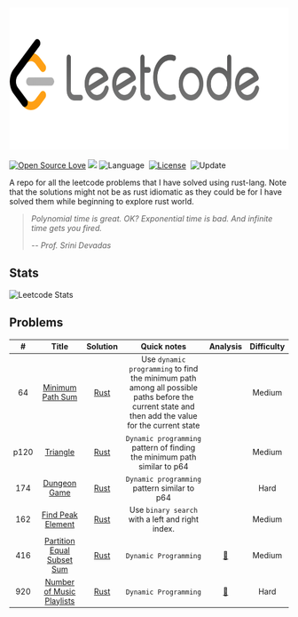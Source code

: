 <!-- PROJECT LOGO -->
<br />
<p align="center">
  <a href="https://github.com/qberg/leetcode-rust">
    <img src="./assets/images/logo.png" alt="Logo" width="680" height="256">
  </a>
</p>

[![Open Source Love](https://badges.frapsoft.com/os/v1/open-source.svg?v=102)](https://github.com/ellerbrock/open-source-badge/)
![](https://img.shields.io/badge/%3E-leetcode-green.svg)
![Language](https://img.shields.io/badge/language-Rust-orange.svg)&nbsp;
[![License](https://img.shields.io/badge/license-MIT-blue.svg)](./LICENSE.md)&nbsp;
![Update](https://img.shields.io/badge/update-daily-green.svg)&nbsp;

A repo for all the leetcode problems that I have solved using rust-lang. Note that the solutions might not be as rust idiomatic as they could be for I have solved them while beginning to explore rust world. 

> *Polynomial time is great. OK? Exponential time is bad. And infinite time gets you fired.* 
>                                                                                            
> *-- Prof. Srini Devadas*

## Stats 

![Leetcode Stats](https://leetcard.jacoblin.cool/qberg?theme=dark)

## Problems

|  #  |                Title              | Solution |         Quick notes          | Analysis | Difficulty | 
| :-: | :-------------------------------: | :------: | :--------------------------: | :------: | :--------: |
| 64  | [Minimum Path Sum](https://leetcode.com/problems/minimum-path-sum/) | [Rust](https://github.com/qberg/leetcode-rust/blob/master/src/solutions/p0064_minimum_path_sum.rs) | Use `dynamic programming` to find the minimum path among all possible paths before the current state and then add the value for the current state | | Medium |
| p120 | [Triangle](https://leetcode.com/problems/triangle/) | [Rust](https://github.com/qberg/leetcode-rust/blob/master/src/solutions/p0120_triangle.rs) | `Dynamic programming` pattern of finding the minimum path similar to p64 | | Medium |
| 174 | [Dungeon Game](https://leetcode.com/problems/dungeon-game/) | [Rust](https://github.com/qberg/leetcode-rust/blob/master/src/solutions/p0174_dungeon_game.rs) | `Dynamic programming` pattern similar to p64 | | Hard |
| 162 | [Find Peak Element](https://leetcode.com/problems/find-peak-element/https://leetcode.com/problems/find-peak-element/) | [Rust](https://github.com/qberg/leetcode-rust/blob/master/src/solutions/p0162_find_peak_element.rs) | Use `binary search` with a left and right index. | | Medium | 
| 416 | [Partition Equal Subset Sum](https://leetcode.com/problems/partition-equal-subset-sum/) | [Rust](https://github.com/qberg/leetcode-rust/blob/master/src/solutions/p0416_partition_equal_subset_sum.rs) | `Dynamic Programming` | [:memo:](https://github.com/qberg/leetcode-rust/blob/master/notes/p0416_partition_equal_subset_sum.md) | Medium |
| 920 | [Number of Music Playlists](https://leetcode.com/problems/number-of-music-playlists/) | [Rust](https://github.com/qberg/leetcode-rust/blob/master/src/solutions/p0920_number_of_music_playlists.rs) | `Dynamic Programming` | [:memo:](https://github.com/qberg/leetcode-rust/blob/master/notes/p0920_number_of_music_playlists.md) | Hard |














